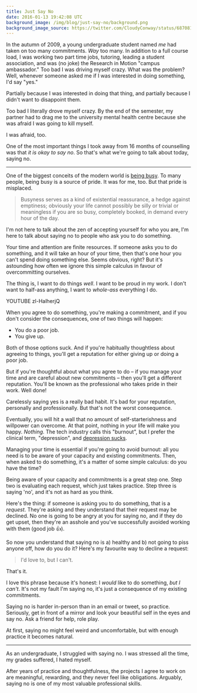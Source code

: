 ```yaml
---
title: Just Say No
date: 2016-01-13 19:42:08 UTC
background_image: /img/blog/just-say-no/background.png
background_image_source: https://twitter.com/CloudyConway/status/687081303594897408
---
```


In the autumn of 2009, a young undergraduate student named _me_ had taken on too many commitments. _Way_ too many. In addition to a full course load, I was working two part time jobs, tutoring, leading a student association, and was (no joke) the Research in Motion "campus ambassador." Too bad I was driving myself crazy. What was the problem? Well, whenever someone asked me if I was interested in doing something, I'd say "yes."

<!-- more -->

Partially because I was interested in doing that thing, and partially because I didn't want to disappoint them.

Too bad I literally drove myself crazy. By the end of the semester, my partner had to drag me to the university mental health centre because she was afraid I was going to kill myself. 

I was afraid, too.

One of the most important things I took away from 16 months of counselling was that _it is okay to say no_. So that's what we're going to talk about today, saying no.

---

One of the biggest conceits of the modern world is [being busy](http://opinionator.blogs.nytimes.com/2012/06/30/the-busy-trap/?_r=0). To many people, being busy is a source of pride. It was for me, too. But that pride is misplaced.

> Busyness serves as a kind of existential reassurance, a hedge against emptiness; obviously your life cannot possibly be silly or trivial or meaningless if you are so busy, completely booked, in demand every hour of the day. 

I'm not here to talk about the zen of accepting yourself for who you are, I'm here to talk about saying no to people who ask you to do something.

Your time and attention are finite resources. If someone asks you to do something, and it will take an hour of your time, then that's one hour you can't spend doing something else. Seems obvious, right? But it's astounding how often we ignore this simple  calculus in favour of overcommitting ourselves.

The thing is, I want to do things _well_. I want to be proud in my work. I don't want to half-ass anything, I want to _whole-ass_ everything I do.

YOUTUBE zl-HalherjQ

When you agree to do something, you're making a commitment, and if you don't consider the consequences, one of two things will happen:

- You do a poor job.
- You give up.

Both of those options suck. And if you're habitually thoughtless about agreeing to things, you'll get a reputation for either giving up or doing a poor job.

But if you're thoughtful about what you agree to do – if you manage your time and are careful about new commitments – then you'll get a different reputation. You'll be known as the professional who takes pride in their work. Well done!

Carelessly saying yes is a really bad habit. It's bad for your reputation, personally and professionally. But that's not the worst consequence.

Eventually, you will hit a wall that no amount of self-starterishness and willpower can overcome. At that point, nothing in your life will make you happy. _Nothing_. The tech industry calls this "burnout", but I prefer the clinical term, "depression", and [depression sucks](/blog/depression-graphed/).

Managing your time is essential if you're going to avoid burnout: all you need is to be aware of your capacity and existing commitments. Then, when asked to do something, it's a matter of some simple calculus: do you have the time?

Being aware of your capacity and commitments is a great step one. Step two is evaluating each request, which just takes practice. Step three is saying 'no', and it's not as hard as you think.

Here's the thing: if someone is asking you to do something, that is a _request_. They're asking and they understand that their request may be declined. No one is going to be angry at you for saying no, and if they do get upset, then they're an asshole and you've successfully avoided working with them (good job 👍).

So now you understand that saying no is a) healthy and b) not going to piss anyone off, how do you do it? Here's my favourite way to decline a request:

> I'd love to, but I can't.

That's it.

I love this phrase because it's honest: I _would_ like to do something, _but I can't_. It's not my fault I'm saying no, it's just a consequence of my existing commitments.

Saying no is harder in-person than in an email or tweet, so practice. Seriously, get in front of a mirror and look your beautiful self in the eyes and say no. Ask a friend for help, role play.

At first, saying no might feel weird and uncomfortable, but with enough practice it becomes natural. 

---

As an undergraduate, I struggled with saying no. I was stressed all the time, my grades suffered, I hated myself.

After years of practice and thoughtfulness, the projects I agree to work on are meaningful, rewarding, and they never feel like obligations. Arguably, saying no is one of my most valuable professional skills.
